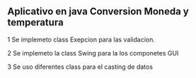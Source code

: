 ## Aplicativo en java Conversion Moneda y temperatura


1 Se implemeto class Exepcion para las validacion.

2 Se implemeto la class Swing para la los componetes GUI

3 Se uso diferentes class para el casting de datos
